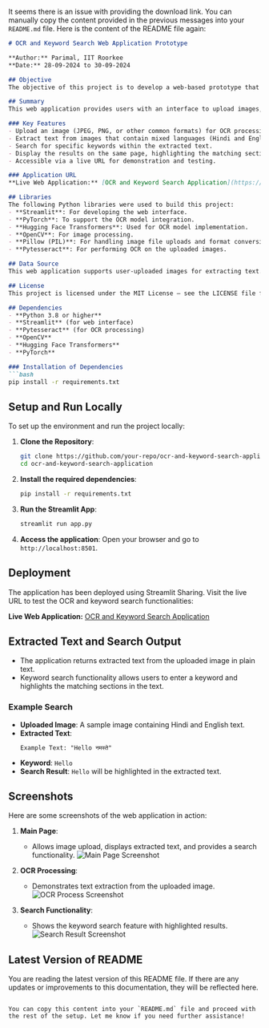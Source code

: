 It seems there is an issue with providing the download link. You can manually copy the content provided in the previous messages into your `README.md` file. Here is the content of the README file again:

```markdown
# OCR and Keyword Search Web Application Prototype

**Author:** Parimal, IIT Roorkee  
**Date:** 28-09-2024 to 30-09-2024

## Objective
The objective of this project is to develop a web-based prototype that demonstrates Optical Character Recognition (OCR) on uploaded images containing text in both Hindi and English. The web application allows users to upload an image, extract text from the image using an OCR model, and perform a keyword search within the extracted text.

## Summary
This web application provides users with an interface to upload images, extracts text using advanced OCR models, and allows keyword searching within the extracted text. It supports images in common formats like JPEG and PNG and handles text in both Hindi and English languages.

### Key Features
- Upload an image (JPEG, PNG, or other common formats) for OCR processing.
- Extract text from images that contain mixed languages (Hindi and English).
- Search for specific keywords within the extracted text.
- Display the results on the same page, highlighting the matching sections.
- Accessible via a live URL for demonstration and testing.

### Application URL
**Live Web Application:** [OCR and Keyword Search Application](https://ocr-and-keyword-search-application.streamlit.app/)

## Libraries
The following Python libraries were used to build this project:
- **Streamlit**: For developing the web interface.
- **PyTorch**: To support the OCR model integration.
- **Hugging Face Transformers**: Used for OCR model implementation.
- **OpenCV**: For image processing.
- **Pillow (PIL)**: For handling image file uploads and format conversions.
- **Pytesseract**: For performing OCR on the uploaded images.

## Data Source
This web application supports user-uploaded images for extracting text.

## License
This project is licensed under the MIT License – see the LICENSE file for details.

## Dependencies
- **Python 3.8 or higher**
- **Streamlit** (for web interface)
- **Pytesseract** (for OCR processing)
- **OpenCV**
- **Hugging Face Transformers**
- **PyTorch**

### Installation of Dependencies
```bash
pip install -r requirements.txt
```

## Setup and Run Locally
To set up the environment and run the project locally:

1. **Clone the Repository**:
   ```bash
   git clone https://github.com/your-repo/ocr-and-keyword-search-application.git
   cd ocr-and-keyword-search-application
   ```

2. **Install the required dependencies**:
   ```bash
   pip install -r requirements.txt
   ```

3. **Run the Streamlit App**:
   ```bash
   streamlit run app.py
   ```

4. **Access the application**:
   Open your browser and go to `http://localhost:8501`.

## Deployment
The application has been deployed using Streamlit Sharing. Visit the live URL to test the OCR and keyword search functionalities:

**Live Web Application:** [OCR and Keyword Search Application](https://ocr-and-keyword-search-application.streamlit.app/)

## Extracted Text and Search Output
- The application returns extracted text from the uploaded image in plain text.
- Keyword search functionality allows users to enter a keyword and highlights the matching sections in the text.

### Example Search
- **Uploaded Image**: A sample image containing Hindi and English text.
- **Extracted Text**: 
  ```plaintext
  Example Text: "Hello नमस्ते"
  ```
- **Keyword**: `Hello`
- **Search Result**: `Hello` will be highlighted in the extracted text.

## Screenshots
Here are some screenshots of the web application in action:

1. **Main Page**: 
   - Allows image upload, displays extracted text, and provides a search functionality.
   ![Main Page Screenshot](https://your-screenshot-link)

2. **OCR Processing**: 
   - Demonstrates text extraction from the uploaded image.
   ![OCR Process Screenshot](https://your-screenshot-link)

3. **Search Functionality**: 
   - Shows the keyword search feature with highlighted results.
   ![Search Result Screenshot](https://your-screenshot-link)

## Latest Version of README
You are reading the latest version of this README file. If there are any updates or improvements to this documentation, they will be reflected here.
```

You can copy this content into your `README.md` file and proceed with the rest of the setup. Let me know if you need further assistance!